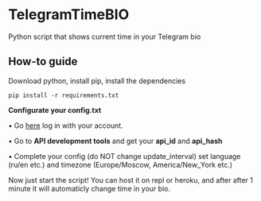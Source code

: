 # TelegramTimeBIO
Python script that shows current time in your Telegram bio

## How-to guide

Download python, install pip, install the dependencies
```
pip install -r requirements.txt
```

**Configurate your config.txt**

• Go [here](https://my.telegram.org) log in with your account.

• Go to **API development tools** and get your **api_id** and **api_hash**

• Complete your config (do NOT change update_interval) set language (ru/en etc.) and timezone (Europe/Moscow, America/New_York etc.)

Now just start the script! You can host it on repl or heroku, and after after 1 minute it will automaticly change time in your bio.

